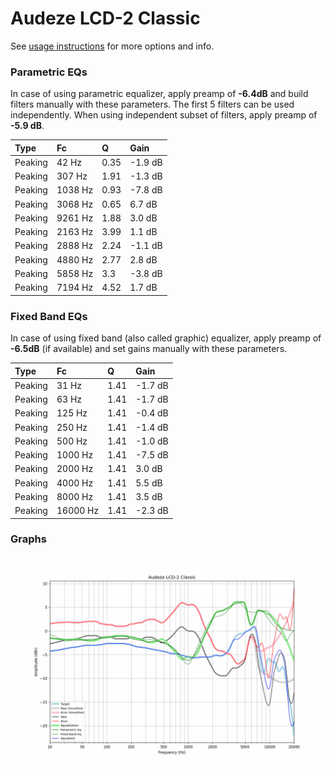 # Audeze LCD-2 Classic
See [usage instructions](https://github.com/jaakkopasanen/AutoEq#usage) for more options and info.

### Parametric EQs
In case of using parametric equalizer, apply preamp of **-6.4dB** and build filters manually
with these parameters. The first 5 filters can be used independently.
When using independent subset of filters, apply preamp of **-5.9 dB**.

| Type    | Fc      |    Q | Gain    |
|:--------|:--------|:-----|:--------|
| Peaking | 42 Hz   | 0.35 | -1.9 dB |
| Peaking | 307 Hz  | 1.91 | -1.3 dB |
| Peaking | 1038 Hz | 0.93 | -7.8 dB |
| Peaking | 3068 Hz | 0.65 | 6.7 dB  |
| Peaking | 9261 Hz | 1.88 | 3.0 dB  |
| Peaking | 2163 Hz | 3.99 | 1.1 dB  |
| Peaking | 2888 Hz | 2.24 | -1.1 dB |
| Peaking | 4880 Hz | 2.77 | 2.8 dB  |
| Peaking | 5858 Hz | 3.3  | -3.8 dB |
| Peaking | 7194 Hz | 4.52 | 1.7 dB  |

### Fixed Band EQs
In case of using fixed band (also called graphic) equalizer, apply preamp of **-6.5dB**
(if available) and set gains manually with these parameters.

| Type    | Fc       |    Q | Gain    |
|:--------|:---------|:-----|:--------|
| Peaking | 31 Hz    | 1.41 | -1.7 dB |
| Peaking | 63 Hz    | 1.41 | -1.7 dB |
| Peaking | 125 Hz   | 1.41 | -0.4 dB |
| Peaking | 250 Hz   | 1.41 | -1.4 dB |
| Peaking | 500 Hz   | 1.41 | -1.0 dB |
| Peaking | 1000 Hz  | 1.41 | -7.5 dB |
| Peaking | 2000 Hz  | 1.41 | 3.0 dB  |
| Peaking | 4000 Hz  | 1.41 | 5.5 dB  |
| Peaking | 8000 Hz  | 1.41 | 3.5 dB  |
| Peaking | 16000 Hz | 1.41 | -2.3 dB |

### Graphs
![](./Audeze%20LCD-2%20Classic.png)